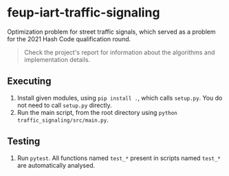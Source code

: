 # feup-iart-traffic-signaling
Optimization problem for street traffic signals, which served as a problem for the 2021 Hash Code qualification round.

>Check the project's report for information about the algorithms and implementation details.

## Executing
1. Install given modules, using `pip install .`, which calls `setup.py`. You do not need to call `setup.py` directly.
2. Run the main script, from the root directory using `python traffic_signaling/src/main.py`.

## Testing
1. Run `pytest`. All functions named `test_*` present in scripts named `test_*` are automatically analysed. 
